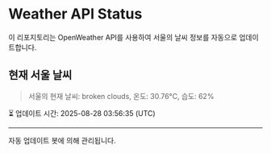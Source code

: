 
# Weather API Status

이 리포지토리는 OpenWeather API를 사용하여 서울의 날씨 정보를 자동으로 업데이트합니다.

## 현재 서울 날씨
> 서울의 현재 날씨: broken clouds, 온도: 30.76°C, 습도: 62%

⏳ 업데이트 시간: 2025-08-28 03:56:35 (UTC)

---
자동 업데이트 봇에 의해 관리됩니다.

